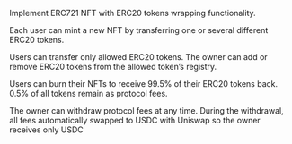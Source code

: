 Implement ERC721 NFT with ERC20 tokens wrapping functionality.

Each user can mint a new NFT by transferring one or several different ERC20 tokens.

Users can transfer only allowed ERC20 tokens.
The owner can add or remove ERC20 tokens from the allowed token’s registry.

Users can burn their NFTs to receive 99.5% of their ERC20 tokens back. 0.5% of all tokens remain as protocol fees.

The owner can withdraw protocol fees at any time. During the withdrawal, all fees automatically swapped to USDC with Uniswap so the owner receives only USDC
